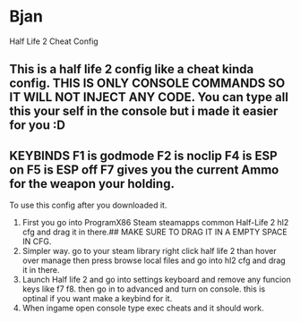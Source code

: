 # Bjan
Half Life 2 Cheat Config
## This is a half life 2 config like a cheat kinda config. THIS IS ONLY CONSOLE COMMANDS SO IT WILL NOT INJECT ANY CODE. You can type all this your self in the console but i made it easier for you :D
## KEYBINDS F1 is godmode F2 is noclip F4 is ESP on F5 is ESP off F7 gives you the current Ammo for the weapon your holding.
To use this config after you downloaded it. 
1. First you go into ProgramX86 Steam steamapps common Half-Life 2 hl2 cfg and drag it in there.## MAKE SURE TO DRAG IT IN A EMPTY SPACE IN CFG.
2. Simpler way. go to your steam library right click half life 2 than hover over manage then press browse local files and go into hl2 cfg and drag it in there.
3. Launch Half life 2 and go into settings keyboard and remove any funcion keys like f7 f8. then go in to advanced and turn on console. this is optinal if you want make a keybind for it.
4. When ingame open console type exec cheats and it should work.

